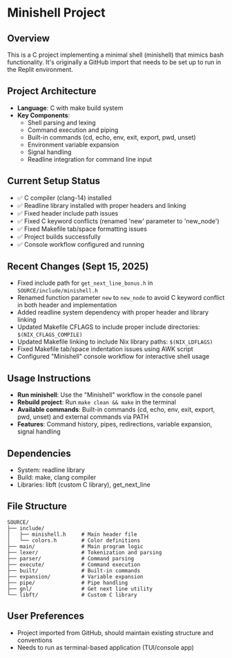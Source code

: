 # Minishell Project

## Overview
This is a C project implementing a minimal shell (minishell) that mimics bash functionality. It's originally a GitHub import that needs to be set up to run in the Replit environment.

## Project Architecture
- **Language**: C with make build system
- **Key Components**:
  - Shell parsing and lexing
  - Command execution and piping
  - Built-in commands (cd, echo, env, exit, export, pwd, unset)
  - Environment variable expansion
  - Signal handling
  - Readline integration for command line input

## Current Setup Status
- ✅ C compiler (clang-14) installed
- ✅ Readline library installed with proper headers and linking
- ✅ Fixed header include path issues
- ✅ Fixed C keyword conflicts (renamed 'new' parameter to 'new_node')  
- ✅ Fixed Makefile tab/space formatting issues
- ✅ Project builds successfully
- ✅ Console workflow configured and running

## Recent Changes (Sept 15, 2025)
- Fixed include path for `get_next_line_bonus.h` in `SOURCE/include/minishell.h`
- Renamed function parameter `new` to `new_node` to avoid C keyword conflict in both header and implementation
- Added readline system dependency with proper header and library linking
- Updated Makefile CFLAGS to include proper include directories: `$(NIX_CFLAGS_COMPILE)`
- Updated Makefile linking to include Nix library paths: `$(NIX_LDFLAGS)`
- Fixed Makefile tab/space indentation issues using AWK script
- Configured "Minishell" console workflow for interactive shell usage

## Usage Instructions
- **Run minishell**: Use the "Minishell" workflow in the console panel
- **Rebuild project**: Run `make clean && make` in the terminal
- **Available commands**: Built-in commands (cd, echo, env, exit, export, pwd, unset) and external commands via PATH
- **Features**: Command history, pipes, redirections, variable expansion, signal handling

## Dependencies
- System: readline library
- Build: make, clang compiler
- Libraries: libft (custom C library), get_next_line

## File Structure
```
SOURCE/
├── include/
│   ├── minishell.h     # Main header file
│   └── colors.h        # Color definitions
├── main/               # Main program logic
├── lexer/              # Tokenization and parsing
├── parser/             # Command parsing
├── execute/            # Command execution
├── built/              # Built-in commands
├── expansion/          # Variable expansion
├── pipe/               # Pipe handling
├── gnl/                # Get next line utility
└── libft/              # Custom C library
```

## User Preferences
- Project imported from GitHub, should maintain existing structure and conventions
- Needs to run as terminal-based application (TUI/console app)